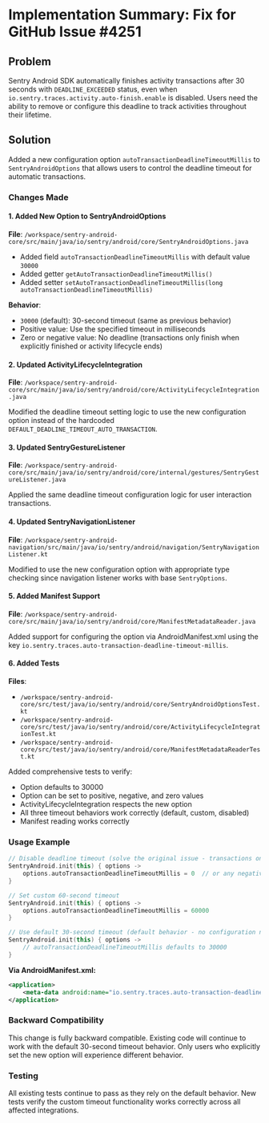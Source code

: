 # Implementation Summary: Fix for GitHub Issue #4251

## Problem
Sentry Android SDK automatically finishes activity transactions after 30 seconds with `DEADLINE_EXCEEDED` status, even when `io.sentry.traces.activity.auto-finish.enable` is disabled. Users need the ability to remove or configure this deadline to track activities throughout their lifetime.

## Solution
Added a new configuration option `autoTransactionDeadlineTimeoutMillis` to `SentryAndroidOptions` that allows users to control the deadline timeout for automatic transactions.

### Changes Made

#### 1. Added New Option to SentryAndroidOptions
**File**: `/workspace/sentry-android-core/src/main/java/io/sentry/android/core/SentryAndroidOptions.java`

- Added field `autoTransactionDeadlineTimeoutMillis` with default value `30000`
- Added getter `getAutoTransactionDeadlineTimeoutMillis()`
- Added setter `setAutoTransactionDeadlineTimeoutMillis(long autoTransactionDeadlineTimeoutMillis)`

**Behavior**:
- `30000` (default): 30-second timeout (same as previous behavior)
- Positive value: Use the specified timeout in milliseconds
- Zero or negative value: No deadline (transactions only finish when explicitly finished or activity lifecycle ends)

#### 2. Updated ActivityLifecycleIntegration
**File**: `/workspace/sentry-android-core/src/main/java/io/sentry/android/core/ActivityLifecycleIntegration.java`

Modified the deadline timeout setting logic to use the new configuration option instead of the hardcoded `DEFAULT_DEADLINE_TIMEOUT_AUTO_TRANSACTION`.

#### 3. Updated SentryGestureListener
**File**: `/workspace/sentry-android-core/src/main/java/io/sentry/android/core/internal/gestures/SentryGestureListener.java`

Applied the same deadline timeout configuration logic for user interaction transactions.

#### 4. Updated SentryNavigationListener
**File**: `/workspace/sentry-android-navigation/src/main/java/io/sentry/android/navigation/SentryNavigationListener.kt`

Modified to use the new configuration option with appropriate type checking since navigation listener works with base `SentryOptions`.

#### 5. Added Manifest Support
**File**: `/workspace/sentry-android-core/src/main/java/io/sentry/android/core/ManifestMetadataReader.java`

Added support for configuring the option via AndroidManifest.xml using the key `io.sentry.traces.auto-transaction-deadline-timeout-millis`.

#### 6. Added Tests
**Files**: 
- `/workspace/sentry-android-core/src/test/java/io/sentry/android/core/SentryAndroidOptionsTest.kt`
- `/workspace/sentry-android-core/src/test/java/io/sentry/android/core/ActivityLifecycleIntegrationTest.kt`
- `/workspace/sentry-android-core/src/test/java/io/sentry/android/core/ManifestMetadataReaderTest.kt`

Added comprehensive tests to verify:
- Option defaults to 30000
- Option can be set to positive, negative, and zero values
- ActivityLifecycleIntegration respects the new option
- All three timeout behaviors work correctly (default, custom, disabled)
- Manifest reading works correctly

### Usage Example

```kotlin
// Disable deadline timeout (solve the original issue - transactions only finish manually or on activity lifecycle)
SentryAndroid.init(this) { options ->
    options.autoTransactionDeadlineTimeoutMillis = 0  // or any negative value
}

// Set custom 60-second timeout
SentryAndroid.init(this) { options ->
    options.autoTransactionDeadlineTimeoutMillis = 60000
}

// Use default 30-second timeout (default behavior - no configuration needed)
SentryAndroid.init(this) { options ->
    // autoTransactionDeadlineTimeoutMillis defaults to 30000
}
```

**Via AndroidManifest.xml:**

```xml
<application>
    <meta-data android:name="io.sentry.traces.auto-transaction-deadline-timeout-millis" android:value="0" />
</application>
```

### Backward Compatibility
This change is fully backward compatible. Existing code will continue to work with the default 30-second timeout behavior. Only users who explicitly set the new option will experience different behavior.

### Testing
All existing tests continue to pass as they rely on the default behavior. New tests verify the custom timeout functionality works correctly across all affected integrations.